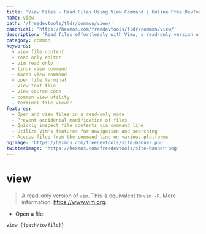 ```yaml
---
title: 'View Files - Read Files Using View Command | Online Free DevTools by Hexmos'
name: view
path: '/freedevtools/tldr/common/view/'
canonical: 'https://hexmos.com/freedevtools/tldr/common/view/'
description: 'Read files effortlessly with View, a read-only version of Vim. Quickly inspect file contents and prevent accidental modifications. Free online tool, no registration required.'
category: common
keywords:
  - view file content
  - read only editor
  - vim read only
  - linux view command
  - macos view command
  - open file terminal
  - view text file
  - view source code
  - common view utility
  - terminal file viewer
features:
  - Open and view files in a read-only mode
  - Prevent accidental modification of files
  - Quickly inspect file contents via command line
  - Utilize Vim's features for navigation and searching
  - Access files from the command line on various platforms
ogImage: 'https://hexmos.com/freedevtools/site-banner.png'
twitterImage: 'https://hexmos.com/freedevtools/site-banner.png'
---
```


# view

> A read-only version of `vim`.
> This is equivalent to `vim -R`.
> More information: <https://www.vim.org>.

- Open a file:

`view {{path/to/file}}`
